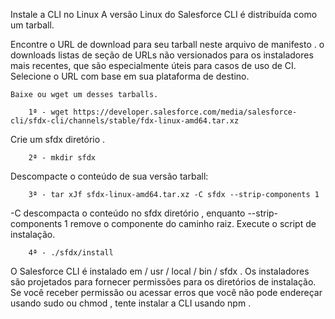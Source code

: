 Instale a CLI no Linux
A versão Linux do Salesforce CLI é distribuída como um tarball.

Encontre o URL de download para seu tarball neste arquivo de manifesto . o downloads listas de seção de URLs não versionados para os instaladores mais recentes, que são especialmente úteis para casos de uso de CI. Selecione o URL com base em sua plataforma de destino.

    Baixe ou wget um desses tarballs.

        1ª - wget https://developer.salesforce.com/media/salesforce-cli/sfdx-cli/channels/stable/fdx-linux-amd64.tar.xz

Crie um sfdx diretório .

        2ª - mkdir sfdx

Descompacte o conteúdo de sua versão tarball:

        3ª - tar xJf sfdx-linux-amd64.tar.xz -C sfdx --strip-components 1

-C descompacta o conteúdo no sfdx diretório , enquanto --strip-components 1 remove o componente do caminho raiz.
Execute o script de instalação.

        4ª - ./sfdx/install

O Salesforce CLI é instalado em / usr / local / bin / sfdx . Os instaladores são projetados para fornecer permissões para os diretórios de instalação. Se você receber permissão ou acessar erros que você não pode endereçar usando sudo ou chmod , tente instalar a CLI usando npm . 